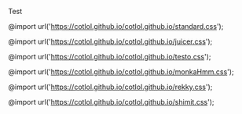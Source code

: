 Test

@import url('https://cotlol.github.io/cotlol.github.io/standard.css');

@import url('https://cotlol.github.io/cotlol.github.io/juicer.css');

@import url('https://cotlol.github.io/cotlol.github.io/testo.css');

@import url('https://cotlol.github.io/cotlol.github.io/monkaHmm.css');

@import url('https://cotlol.github.io/cotlol.github.io/rekky.css');

@import url('https://cotlol.github.io/cotlol.github.io/shimit.css');
